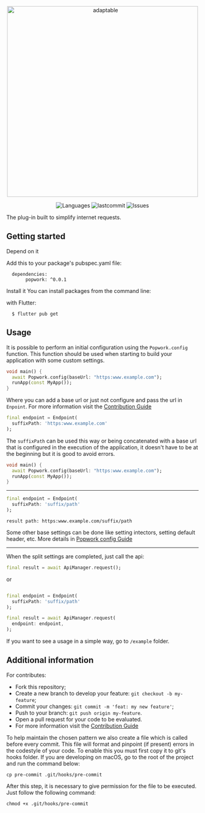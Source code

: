 <!-- 
This README describes the package. If you publish this package to pub.dev,
this README's contents appear on the landing page for your package.

For information about how to write a good package README, see the guide for
[writing package pages](https://dart.dev/guides/libraries/writing-package-pages). 

For general information about developing packages, see the Dart guide for
[creating packages](https://dart.dev/guides/libraries/create-library-packages)
and the Flutter guide for
[developing packages and plugins](https://flutter.dev/developing-packages). 
-->

<p align="center">
   <img src="https://user-images.githubusercontent.com/66264766/157141908-c8a760f7-6e13-4046-90f6-9243f698062b.png" alt="adaptable" width="500"/>
</p>



<p align="center">
  <img alt="Languages" src="https://img.shields.io/github/languages/count/Sthaynny/adaptable_screen?color=%235963C5" />
  <img alt="lastcommit" src="https://img.shields.io/github/last-commit/Sthaynny/adaptable_screen?color=%235761C3" />
  <img alt="Issues" src="https://img.shields.io/github/issues/Sthaynny/adaptable_screen?color=%235965E0">

  </a>
</p>

<p>
  
The plug-in built to simplify internet requests.
  
</p>

## Getting started

Depend on it

Add this to your package's pubspec.yaml file:


```
  dependencies:
       popwork: ^0.0.1
```


Install it
You can install packages from the command line:

with Flutter:

```
  $ flutter pub get
```

## Usage

It is possible to perform an initial configuration using the `Popwork.config` function. This function should be used when starting to build your application with some custom settings.

```dart
void main() {
  await Popwork.config(baseUrl: "https:www.example.com");
  runApp(const MyApp());
}
```

Where you can add a base url or just not configure and pass the url in `Enpoint`. For more information visit the [Contribution Guide](https://github.com/isthaynny/popwork/tree/main/.github/endpoint.md)

```dart
final endpoint = Endpoint(
  suffixPath: 'https:www.example.com'
);
```

The `suffixPath` can be used this way or being concatenated with a base url that is configured in the execution of the application, it doesn't have to be at the beginning but it is good to avoid errors.

```dart
void main() {
  await Popwork.config(baseUrl: "https:www.example.com");
  runApp(const MyApp());
}
```

---

```dart
final endpoint = Endpoint(
  suffixPath: 'suffix/path'
);
```

`result path: https:www.example.com/suffix/path`

Some other base settings can be done like setting intectors, setting default header, etc. More details in [Popwork config Guide](https://github.com/isthaynny/popwork/tree/main/.github/popwork_config.md)

---

When the split settings are completed, just call the api:

```dart
final result = await ApiManager.request();

```

or

```dart

final endpoint = Endpoint(
  suffixPath: 'suffix/path'
);

final result = await ApiManager.request(
  endpoint: endpoint,
);

```


If you want to see a usage in a simple way, go to `/example` folder.
## Additional information

For contributes:

- Fork this repository;
- Create a new branch to develop your feature: `git checkout -b my-feature`;
- Commit your changes: `git commit -m 'feat: my new feature'`;
- Push to your branch: `git push origin my-feature`.
- Open a pull request for your code to be evaluated.
- For more information visit the [Contribution Guide](https://github.com/isthaynny/popwork/tree/main/.github/contributing.md)

To help maintain the chosen pattern we also create a file which is called before every commit. This file will format and pinpoint (if present) errors in the codestyle of your code. To enable this you must first copy it to git's hooks folder. If you are developing on macOS, go to the root of the project and run the command below:

```
cp pre-commit .git/hooks/pre-commit
```

After this step, it is necessary to give permission for the file to be executed. Just follow the following command:

```
chmod +x .git/hooks/pre-commit
```
